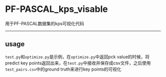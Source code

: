 # PF-PASCAL_kps_visable
用于PF-PASCAL数据集的kps可视化代码

---
## usage
`test.py`和`optimize.py`是示例，在`optimize.py`中返回pck value的时候，将predict key points返回出来，在`test.py`中接收并保存成csv文件，之后使用`test_pairs.csv`中的ground truth来进行key points的可视化
